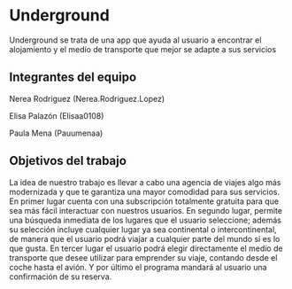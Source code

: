 # Underground

Underground se trata de una app que ayuda al usuario a encontrar el alojamiento y el medio de transporte que mejor se adapte a sus servicios

## Integrantes del equipo

Nerea Rodriguez (Nerea.Rodriguez.Lopez) 

Elisa Palazón (Elisaa0108)

Paula Mena (Pauumenaa)

## Objetivos del trabajo

La idea de nuestro trabajo es llevar a cabo una agencia de viajes algo más modernizada y que te garantiza una mayor comodidad para sus servicios. En primer lugar cuenta con una subscripción totalmente gratuita para que sea más fácil interactuar con nuestros usuarios. En segundo lugar, permite una búsqueda inmediata de los lugares que el usuario seleccione; además su selección incluye cualquier lugar ya sea continental o intercontinental, de manera que el usuario podrá viajar a cualquier parte del mundo si es lo que gusta. En tercer lugar el usuario podrá elegir directamente el medio de transporte que desee utilizar para emprender su viaje, contando desde el coche hasta el avión. Y por último el programa mandará al usuario una confirmación de su reserva.


